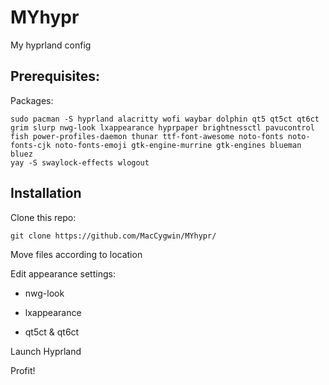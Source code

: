 # MYhypr
My hyprland config

## Prerequisites:
Packages:
```
sudo pacman -S hyprland alacritty wofi waybar dolphin qt5 qt5ct qt6ct grim slurp nwg-look lxappearance hyprpaper brightnessctl pavucontrol fish power-profiles-daemon thunar ttf-font-awesome noto-fonts noto-fonts-cjk noto-fonts-emoji gtk-engine-murrine gtk-engines blueman bluez
yay -S swaylock-effects wlogout
```
## Installation
Clone this repo:
```
git clone https://github.com/MacCygwin/MYhypr/
```

Move files according to location

Edit appearance settings:
- nwg-look
* lxappearance
+ qt5ct & qt6ct

Launch Hyprland

Profit!  
